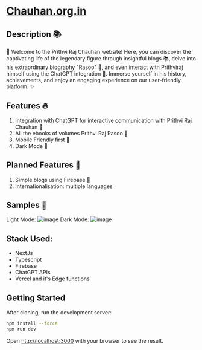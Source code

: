# [Chauhan.org.in](https://chauhan.org.in)

## Description ️️️📚
🌟 Welcome to the Prithvi Raj Chauhan website! Here, you can discover the captivating life of the legendary figure through insightful blogs 📚, delve into his extraordinary biography "Rasoo" 📖, and even interact with Prithviraj himself using the ChatGPT integration 💬. Immerse yourself in his history, achievements, and enjoy an engaging experience on our user-friendly platform. ✨

## Features 🔥
1. Integration with ChatGPT for interactive communication with Prithvi Raj Chauhan 💬
2. All the ebooks of volumes Prithvi Raj Rasoo 📙
3. Mobile Friendly first 📱
4. Dark Mode ️🖤

## Planned Features 🚀
1. Simple blogs using Firebase 📑
2. Internationalisation: multiple languages ️️

## Samples 👀
Light Mode:
![image](https://github.com/sameer55chauhan/chauhan.org.in_next/assets/48860013/2ffc4ae7-8468-4c2b-abc5-b6b89b63f2a4)
Dark Mode:
![image](https://github.com/sameer55chauhan/chauhan.org.in_next/assets/48860013/e5a802e0-5fdc-4f6d-bbd0-bf1a82c6817b)

## Stack Used:
 - NextJs
 - Typescript
 - Firebase
 - ChatGPT APIs
 - Vercel and it's Edge functions

## Getting Started

After cloning, run the development server:

```bash
npm install --force
npm run dev
```

Open [http://localhost:3000](http://localhost:3000) with your browser to see the result.
